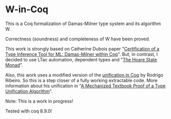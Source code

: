 # W-in-Coq
This is a Coq formalization of Damas-Milner type system and its algorithm W.

Correctness (soundness) and completeness of W have been proved.

This work is strongly based on Catherine Dubois paper "[Certification of a Type Inference Tool for ML: Damas-Milner within Coq](https://link.springer.com/article/10.1023%2FA%3A1006285817788)". But, in contrast, I decided to use LTac automation, dependent types and "[The Hoare State Monad](https://link.springer.com/chapter/10.1007/978-3-642-03359-9_30)".

Also, this work uses a modified version of the [unification in Coq](https://github.com/rodrigogribeiro/unification) by Rodrigo Ribeiro. So this is a step closer of a fully working extractable code. More information about his unification in "[A Mechanized Textbook Proof of a Type Unification Algorithm](https://link.springer.com/chapter/10.1007/978-3-319-29473-5_8)".

Note: This is a work in progress!

Tested with coq 8.9.0!
